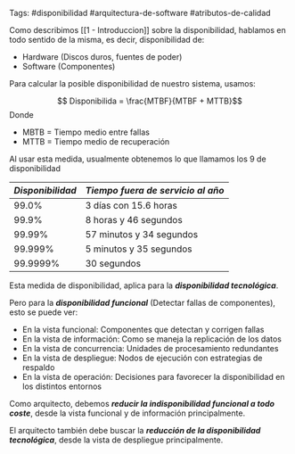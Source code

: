 Tags: #disponibilidad #arquitectura-de-software #atributos-de-calidad 

Como describimos [[1 - Introduccion]] sobre la disponibilidad, hablamos en todo sentido de la misma, es decir, disponibilidad de:

- Hardware (Discos duros, fuentes de poder)
- Software (Componentes)

Para calcular la posible disponibilidad de nuestro sistema, usamos:

$$ Disponibilida = \frac{MTBF}{MTBF + MTTB}$$
Donde 

- MBTB = Tiempo medio entre fallas 
- MTTB = Tiempo medio de recuperación 

Al usar esta medida, usualmente obtenemos lo que llamamos los 9 de disponibilidad 

| ***Disponibilidad*** | ***Tiempo fuera de servicio al año*** |
| -------------------- | ------------------------------------- |
| 99.0%                | 3 días con 15.6 horas                 |
| 99.9%                | 8 horas y 46 segundos                 |
| 99.99%               | 57 minutos y 34 segundos              |
| 99.999%              | 5 minutos y 35 segundos               |
| 99.9999%             | 30 segundos                           |
Esta medida de disponibilidad, aplica para la ***disponibilidad tecnológica***.

Pero para la ***disponibilidad funcional*** (Detectar fallas de componentes), esto se puede ver:

- En la vista funcional:  Componentes que detectan y corrigen fallas
- En la vista de información: Como se maneja la replicación de los datos
- En la vista de concurrencia: Unidades de procesamiento redundantes
- En la vista de despliegue: Nodos de ejecución con estrategias de respaldo
- En la vista de operación: Decisiones para favorecer la disponibilidad en los distintos entornos

Como arquitecto, debemos ***reducir la indisponibilidad funcional a todo coste***, desde la vista funcional y de información principalmente.

El arquitecto también debe buscar la ***reducción de la disponibilidad tecnológica***, desde la vista de despliegue principalmente.


